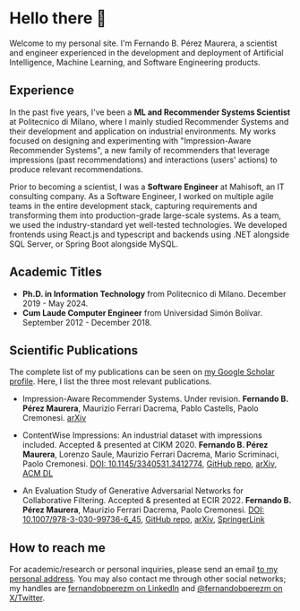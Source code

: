 # Hello there 👋

Welcome to my personal site. I'm Fernando B. Pérez Maurera, a scientist and engineer experienced in the development and deployment of Artificial Intelligence, Machine Learning, and Software Engineering products. 

## Experience

In the past five years, I've been a **ML and Recommender Systems Scientist** at Politecnico di Milano, where I mainly studied Recommender Systems and their development and application on industrial environments. My works focused on designing and experimenting with "Impression-Aware Recommender Systems", a new family of recommenders that leverage impressions (past recommendations) and interactions (users' actions) to produce relevant recommendations. 

Prior to becoming a scientist, I was a **Software Engineer** at Mahisoft, an IT consulting company. As a Software Engineer, I worked on multiple agile teams in the entire development stack, capturing requirements and transforming them into production-grade large-scale systems. As a team, we used the industry-standard yet well-tested technologies. We developed frontends using React.js and typescript and backends using .NET alongside SQL Server, or Spring Boot alongside MySQL.

## Academic Titles
- **Ph.D. in Information Technology** from Politecnico di Milano. December 2019 - May 2024.
- **Cum Laude Computer Engineer** from Universidad Simón Bolívar. September 2012 - December 2018.

## Scientific Publications
The complete list of my publications can be seen on [my Google Scholar profile](https://scholar.google.com/citations?user=Zfi0rrgAAAAJ).
Here, I list the three most relevant publications.

- Impression-Aware Recommender Systems. Under revision.
  **Fernando  B. Pérez Maurera**, Maurizio Ferrari Dacrema, Pablo Castells, Paolo Cremonesi.
  [arXiv](https://arxiv.org/abs/2308.07857)

- ContentWise Impressions: An industrial dataset with impressions included. Accepted & presented at CIKM 2020.
  **Fernando B. Pérez Maurera**, Lorenzo Saule, Maurizio Ferrari Dacrema, Mario Scriminaci, Paolo Cremonesi.
  [DOI: 10.1145/3340531.3412774](https://doi.org/10.1145/3340531.3412774), [GitHub repo](https://github.com/ContentWise/contentwise-impressions), [arXiv](https://arxiv.org/abs/2008.01212), [ACM DL](https://dl.acm.org/doi/10.1145/3340531.3412774) 

- An Evaluation Study of Generative Adversarial Networks for Collaborative Filtering. Accepted & presented at ECIR 2022.
  **Fernando  B. Pérez Maurera**, Maurizio Ferrari Dacrema, Paolo Cremonesi.
  [DOI: 10.1007/978-3-030-99736-6_45](https://doi.org/10.1007/978-3-030-99736-6_45), [GitHub repo](https://github.com/recsyspolimi/ecir-2022-an-evaluation-of-GAN-for-CF), [arXiv](https://arxiv.org/abs/2308.07857), [SpringerLink](https://link.springer.com/chapter/10.1007/978-3-030-99736-6_45)


## How to reach me
For academic/research or personal inquiries, please send an email [to my personal address](mailto:fperezmaurera@gmail.com). You may also contact me through other social networks; my handles are [fernandobperezm on LinkedIn](https://www.linkedin.com/in/fernandobperezm) and [@fernandobperezm on X/Twitter](https://twitter.com/FernandoBPerezM).
